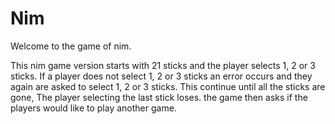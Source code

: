 # Nim
Welcome to the game of nim. 

This nim game version starts with 21 sticks and the player selects 1, 2 or 3 sticks. If a player does not select 1, 2 or 3 sticks an error occurs and they again are asked to select 1, 2 or 3 sticks.   This continue until all the sticks are gone,  The player selecting the last stick loses.  the game then asks if the players would like to play another game.
